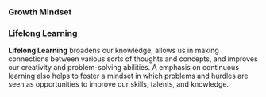 ### Growth Mindset 



### Lifelong Learning

**Lifelong Learning** broadens our knowledge, allows us in making connections between various sorts of thoughts and concepts, and improves our creativity and problem-solving abilities. A emphasis on continuous learning also helps to foster a mindset in which problems and hurdles are seen as opportunities to improve our skills, talents, and knowledge.
